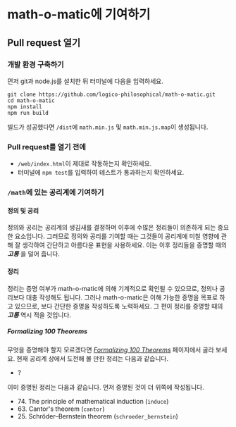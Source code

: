# math-o-matic에 기여하기

## Pull request 열기

### 개발 환경 구축하기

먼저 git과 node.js를 설치한 뒤 터미널에 다음을 입력하세요.

```shell
git clone https://github.com/logico-philosophical/math-o-matic.git
cd math-o-matic
npm install
npm run build
```

빌드가 성공했다면 `/dist`에 `math.min.js` 및 `math.min.js.map`이 생성됩니다.

### Pull request를 열기 전에

* `/web/index.html`이 제대로 작동하는지 확인하세요.
* 터미널에 `npm test`를 입력하여 테스트가 통과하는지 확인하세요.

### `/math`에 있는 공리계에 기여하기

#### 정의 및 공리

정의와 공리는 공리계의 생김새를 결정하며 이후에 수많은 정리들이 의존하게 되는 중요한 요소입니다. 그러므로 정의와 공리를 기여할 때는 그것들이 공리계에 미칠 영향에 관해 잘 생각하여 간단하고 아름다운 표현을 사용하세요. 이는 이후 정리들을 증명할 때의 ***고통*** 을 덜어 줍니다.

#### 정리

정리는 증명 여부가 math-o-matic에 의해 기계적으로 확인될 수 있으므로, 정의나 공리보다 대충 작성해도 됩니다. 그러나 math-o-matic은 이해 가능한 증명을 목표로 하고 있으므로, 보다 간단한 증명을 작성하도록 노력하세요. 그 편이 정리를 증명할 때의 ***고통*** 역시 적을 것입니다.

##### *Formalizing 100 Theorems*

무엇을 증명해야 할지 모르겠다면 [*Formalizing 100 Theorems*](https://www.cs.ru.nl/~freek/100/) 페이지에서 골라 보세요. 현재 공리계 상에서 도전해 볼 만한 정리는 다음과 같습니다.

* ?

이미 증명된 정리는 다음과 같습니다. 먼저 증명된 것이 더 위쪽에 작성됩니다.

* 74\. The principle of mathematical induction (`induce`)
* 63\. Cantor's theorem (`cantor`)
* 25\. Schröder–Bernstein theorem (`schroeder_bernstein`)
